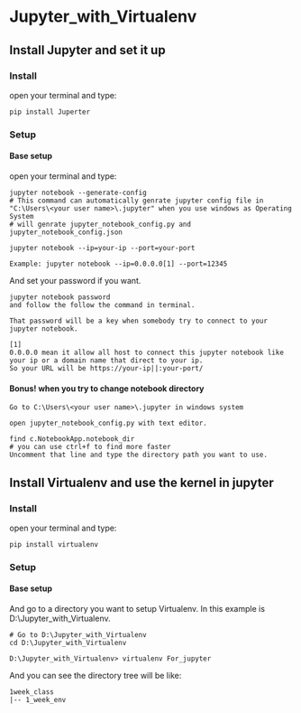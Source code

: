 # Jupyter_with_Virtualenv

## Install Jupyter and set it up

### Install

open your terminal and type:

```
pip install Juperter

```

### Setup

#### Base setup


open your terminal and type:

```
jupyter notebook --generate-config
# This command can automatically genrate jupyter config file in "C:\Users\<your user name>\.jupyter" when you use windows as Operating System
# will genrate jupyter_notebook_config.py and jupyter_notebook_config.json

jupyter notebook --ip=your-ip --port=your-port

Example: jupyter notebook --ip=0.0.0.0[1] --port=12345
```

And set your password if you want.

```
jupyter notebook password
and follow the follow the command in terminal.

That password will be a key when somebody try to connect to your jupyter notebook.

[1]
0.0.0.0 mean it allow all host to connect this jupyter notebook like your ip or a domain name that direct to your ip.
So your URL will be https://your-ip||:your-port/
```

#### Bonus! when you try to change notebook directory

```
Go to C:\Users\<your user name>\.jupyter in windows system

open jupyter_notebook_config.py with text editor.

find c.NotebookApp.notebook_dir 
# you can use ctrl+f to find more faster
Uncomment that line and type the directory path you want to use.
```


## Install Virtualenv and use the kernel in jupyter

### Install

open your terminal and type:

```
pip install virtualenv
```

### Setup

#### Base setup

And go to a directory you want to setup Virtualenv.
In this example is D:\Jupyter_with_Virtualenv.

```
# Go to D:\Jupyter_with_Virtualenv
cd D:\Jupyter_with_Virtualenv

D:\Jupyter_with_Virtualenv> virtualenv For_jupyter
```

And you can see the directory tree will be like:

```
1week_class
|-- 1_week_env
```

